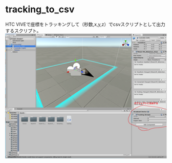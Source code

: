 # tracking_to_csv
HTC VIVEで座標をトラッキングして（秒数,x,y,z）でcsvスクリプトとして出力するスクリプト。
![簡単な説明](/images/unity_tracking_説明.png)
